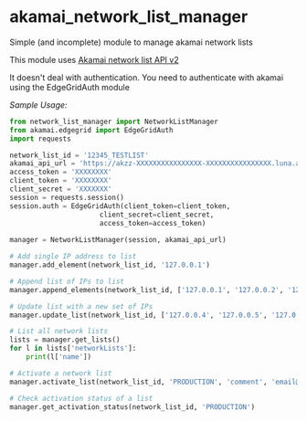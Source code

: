 # akamai_network_list_manager
Simple (and incomplete) module to manage akamai network lists

This module uses [Akamai network list API v2](https://developer.akamai.com/api/cloud_security/network_lists/v2.html)

It doesn't deal with authentication. You need to authenticate with akamai using the EdgeGridAuth module

*Sample Usage:*
```python
from network_list_manager import NetworkListManager
from akamai.edgegrid import EdgeGridAuth
import requests

network_list_id = '12345_TESTLIST'
akamai_api_url = 'https://akzz-XXXXXXXXXXXXXXXX-XXXXXXXXXXXXXXXX.luna.akamaiapis.net'
access_token = 'XXXXXXXX'
client_token = 'XXXXXXXX'
client_secret = 'XXXXXXX'
session = requests.session()
session.auth = EdgeGridAuth(client_token=client_token,
                      client_secret=client_secret,
                      access_token=access_token)
                      
manager = NetworkListManager(session, akamai_api_url)

# Add single IP address to list
manager.add_element(network_list_id, '127.0.0.1')

# Append list of IPs to list
manager.append_elements(network_list_id, ['127.0.0.1', '127.0.0.2', '127.0.0.3'])

# Update list with a new set of IPs
manager.update_list(network_list_id, ['127.0.0.4', '127.0.0.5', '127.0.0.6'])

# List all network lists
lists = manager.get_lists()
for l in lists['networkLists']:
    print(l['name'])

# Activate a network list
manager.activate_list(network_list_id, 'PRODUCTION', 'comment', 'email@example.com')

# Check activation status of a list
manager.get_activation_status(network_list_id, 'PRODUCTION')

```
